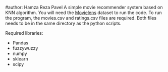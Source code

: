 #author: Hamza Reza Pavel
A simple movie recommender system based on KNN algorithm. You will need the [Movielens](https://grouplens.org/datasets/movielens/20m/) dataset to run the code. To run the program, the movies.csv and ratings.csv files are required. Both files needs to be in the same directory as the python scripts.

Required libraries:
* Pandas
* fuzzywuzzy
* numpy
* sklearn
* scipy


